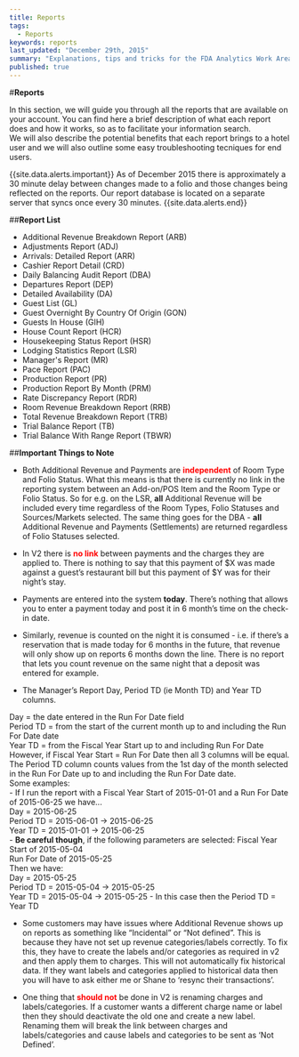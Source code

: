 ```yaml
---
title: Reports
tags: 
  - Reports
keywords: reports
last_updated: "December 29th, 2015"
summary: "Explanations, tips and tricks for the FDA Analytics Work Area."
published: true
---
```




#**Reports** 

In this section, we will guide you through all the reports that are available on your account. You can find here a brief description of what each report does and how it works, so as to facilitate your information search.   
We will also describe the potential benefits that each report brings to a hotel user and we will also outline some easy troubleshooting tecniques for end users.


{{site.data.alerts.important}} As of December 2015 there is approximately a 30 minute delay between changes made to a folio and those changes being reflected on the reports. Our report database is located on a separate server that syncs once every 30 minutes. {{site.data.alerts.end}}

##**Report List**
- Additional Revenue Breakdown Report (ARB)
- Adjustments Report (ADJ)
- Arrivals: Detailed Report (ARR)
- Cashier Report Detail (CRD)
- Daily Balancing Audit Report (DBA)
- Departures Report (DEP)
- Detailed Availability (DA)
- Guest List (GL)
- Guest Overnight By Country Of Origin (GON)
- Guests In House (GIH)
- House Count Report (HCR)
- Housekeeping Status Report (HSR)
- Lodging Statistics Report (LSR)
- Manager's Report (MR)
- Pace Report (PAC)
- Production Report (PR)
- Production Report By Month (PRM)
- Rate Discrepancy Report (RDR)
- Room Revenue Breakdown Report (RRB)
- Total Revenue Breakdown Report (TRB)
- Trial Balance Report (TB)
- Trial Balance With Range Report (TBWR)

##**Important Things to Note**

- Both Additional Revenue and Payments are <span style="color:red;">**independent**</span> of Room Type and Folio Status. What this means is that there is currently no link in the reporting system between an Add-on/POS Item and the Room Type or Folio Status. So for e.g. on the LSR, **all** Additional Revenue will be included every time regardless of the Room Types, Folio Statuses and Sources/Markets selected. The same thing goes for the DBA - **all** Additional Revenue and Payments (Settlements) are returned regardless of Folio Statuses selected.

- In V2 there is <span style="color:red;">**no link**</span> between payments and the charges they are applied to. There is nothing to say that this payment of $X was made against a guest’s restaurant bill but this payment of $Y was for their night’s stay.

- Payments are entered into the system **today**. There’s nothing that allows you to enter a payment today and post it in 6 month’s time on the check-in date.

- Similarly, revenue is counted on the night it is consumed - i.e. if there’s a reservation that is made today for 6 months in the future, that revenue will only show up on reports 6 months down the line. There is no report that lets you count revenue on the same night that a deposit was entered for example.

- <p>The Manager’s Report Day, Period TD (ie Month TD) and Year TD columns. <br />
Day = the date entered in the Run For Date field <br />
Period TD = from the start of the current month up to and including the Run For Date date <br />
Year TD = from the Fiscal Year Start up to and including Run For Date <br />
However, if Fiscal Year Start = Run For Date then all 3 columns will be equal. <br />
The Period TD column counts values from the 1st day of the month selected in the Run For Date up to and including the Run For Date date. <br />
Some examples: <br />
	- If I run the report with a Fiscal Year Start of 2015-01-01 and a Run For Date of 2015-06-25 we have... <br />
	Day = 2015-06-25 <br />
	Period TD = 2015-06-01 -> 2015-06-25 <br />
	Year TD = 2015-01-01 -> 2015-06-25 <br />
	- **Be careful though**, if the following parameters are selected:
	Fiscal Year Start of 2015-05-04 <br />
	Run For Date of 2015-05-25 <br />
	Then we have: <br />
	Day = 2015-05-25 <br />
	Period TD = 2015-05-04 -> 2015-05-25 <br />
	Year TD = 2015-05-04 -> 2015-05-25 - In this case then the Period TD = Year TD <br />
</p>

- Some customers may have issues where Additional Revenue shows up on reports as something like “Incidental” or “Not defined”. This is because they have not set up revenue categories/labels correctly. To fix this, they have to create the labels and/or categories as required in v2 and then apply them to charges. This will not automatically fix historical data. If they want labels and categories applied to historical data then you will have to ask either me or Shane to ‘resync their transactions’.

- One thing that <span style="color:red;">**should not**</span> be done in V2 is renaming charges and labels/categories. If a customer wants a different charge name or label then they should deactivate the old one and create a new label. Renaming them will break the link between charges and labels/categories and cause labels and categories to be sent as ‘Not Defined’.
